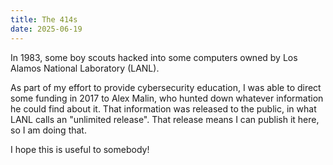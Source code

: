 ```yaml
---
title: The 414s
date: 2025-06-19
---
```


In 1983, some boy scouts hacked into some computers owned by Los Alamos National Laboratory (LANL).

As part of my effort to provide cybersecurity education,
I was able to direct some funding in 2017 to Alex Malin,
who hunted down whatever information he could find about it.
That information was released to the public,
in what LANL calls an "unlimited release".
That release means I can publish it here,
so I am doing that.

I hope this is useful to somebody!
